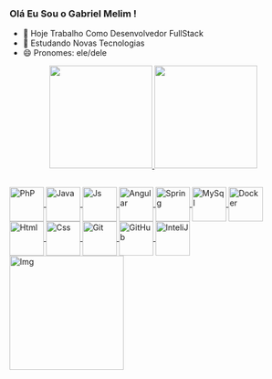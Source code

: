 ### Olá Eu Sou o Gabriel Melim !


- 🔭 Hoje Trabalho Como Desenvolvedor FullStack
- 🌱 Estudando Novas Tecnologias
- 😄 Pronomes: ele/dele

<div align="center">
  <a href="https://github.com/rafaballerini">
  <img height="180em" src="https://github-readme-stats.vercel.app/api?username=gabrielmelim&show_icons=true&theme=chartreuse-dark&include_all_commits=true&count_private=true"/>
  <img height="180em" src="https://github-readme-stats.vercel.app/api/top-langs/?username=gabrielmelim&layout=compact&langs_count=7&theme=chartreuse-dark"/>
</div>
  
  ##
  
<img align="center" alt="PhP" height="60" width="60" src="https://cdn.jsdelivr.net/gh/devicons/devicon/icons/php/php-plain.svg" />
<img align="center" alt="Java" height="60" width="60" src="https://cdn.jsdelivr.net/gh/devicons/devicon/icons/php/php-plain.svg" />
<img align="center" alt="Js" height="60" width="60" src="https://cdn.jsdelivr.net/gh/devicons/devicon/icons/php/php-plain.svg" />
<img align="center" alt="Angular" height="60" width="60" src="https://cdn.jsdelivr.net/gh/devicons/devicon/icons/php/php-plain.svg" />
<img align="center" alt="Spring" height="60" width="60" src="https://cdn.jsdelivr.net/gh/devicons/devicon/icons/php/php-plain.svg" />
<img align="center" alt="MySql" height="60" width="60" src="https://cdn.jsdelivr.net/gh/devicons/devicon/icons/php/php-plain.svg" />
<img align="center" alt="Docker" height="60" width="60" src="https://cdn.jsdelivr.net/gh/devicons/devicon/icons/php/php-plain.svg" />
<img align="center" alt="Html" height="60" width="60" src="https://cdn.jsdelivr.net/gh/devicons/devicon/icons/php/php-plain.svg" />
<img align="center" alt="Css" height="60" width="60" src="https://cdn.jsdelivr.net/gh/devicons/devicon/icons/php/php-plain.svg" />
<img align="center" alt="Git" height="60" width="60" src="https://cdn.jsdelivr.net/gh/devicons/devicon/icons/php/php-plain.svg" />
<img align="center" alt="GitHub" height="60" width="60" src="https://cdn.jsdelivr.net/gh/devicons/devicon/icons/php/php-plain.svg" />
<img align="center" alt="InteliJ" height="60" width="60" src="https://cdn.jsdelivr.net/gh/devicons/devicon/icons/php/php-plain.svg" />
<img align="center" alt="Img" height="200" width="200" src="https://www.imagemhost.com.br/images/2022/02/24/gabriel.png" alt="gabriel.png" border="0" /> 
  
  ##
  
  

